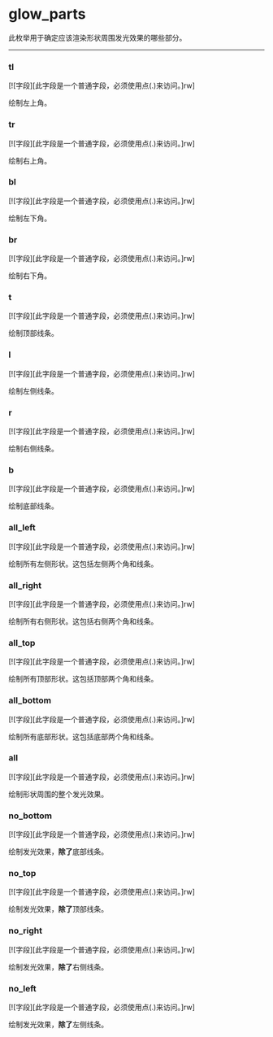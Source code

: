 # glow_parts

此枚举用于确定应该渲染形状周围发光效果的哪些部分。

_________________

### tl

[![字段][此字段是一个普通字段，必须使用点(.)来访问。]rw]

绘制左上角。

### tr

[![字段][此字段是一个普通字段，必须使用点(.)来访问。]rw]

绘制右上角。

### bl

[![字段][此字段是一个普通字段，必须使用点(.)来访问。]rw]

绘制左下角。

### br

[![字段][此字段是一个普通字段，必须使用点(.)来访问。]rw]

绘制右下角。

### t

[![字段][此字段是一个普通字段，必须使用点(.)来访问。]rw]

绘制顶部线条。

### l

[![字段][此字段是一个普通字段，必须使用点(.)来访问。]rw]

绘制左侧线条。

### r

[![字段][此字段是一个普通字段，必须使用点(.)来访问。]rw]

绘制右侧线条。

### b

[![字段][此字段是一个普通字段，必须使用点(.)来访问。]rw]

绘制底部线条。

### all_left

[![字段][此字段是一个普通字段，必须使用点(.)来访问。]rw]

绘制所有左侧形状。这包括左侧两个角和线条。

### all_right

[![字段][此字段是一个普通字段，必须使用点(.)来访问。]rw]

绘制所有右侧形状。这包括右侧两个角和线条。

### all_top

[![字段][此字段是一个普通字段，必须使用点(.)来访问。]rw]

绘制所有顶部形状。这包括顶部两个角和线条。

### all_bottom

[![字段][此字段是一个普通字段，必须使用点(.)来访问。]rw]

绘制所有底部形状。这包括底部两个角和线条。

### all

[![字段][此字段是一个普通字段，必须使用点(.)来访问。]rw]

绘制形状周围的整个发光效果。

### no_bottom

[![字段][此字段是一个普通字段，必须使用点(.)来访问。]rw]

绘制发光效果，**除了**底部线条。

### no_top

[![字段][此字段是一个普通字段，必须使用点(.)来访问。]rw]

绘制发光效果，**除了**顶部线条。

### no_right

[![字段][此字段是一个普通字段，必须使用点(.)来访问。]rw]

绘制发光效果，**除了**右侧线条。

### no_left

[![字段][此字段是一个普通字段，必须使用点(.)来访问。]rw]

绘制发光效果，**除了**左侧线条。